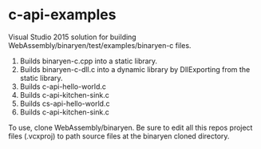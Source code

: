 # c-api-examples
Visual Studio 2015 solution for building WebAssembly/binaryen/test/examples/binaryen-c files.

1. Builds binaryen-c.cpp into a static library.
2. Builds binaryen-c-dll.c into a dynamic library by DllExporting from the static library.
3. Builds c-api-hello-world.c
4. Builds c-api-kitchen-sink.c
5. Builds cs-api-hello-world.c
6. Builds c-api-kitchen-sink.c

To use, clone WebAssembly/binaryen. Be sure to edit all this repos project files (.vcxproj) to path source files at the binaryen cloned directory.
